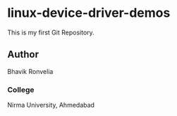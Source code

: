 # linux-device-driver-demos
This is my first Git Repository.

## Author 
Bhavik Ronvelia

### College
Nirma University, Ahmedabad
